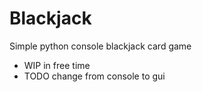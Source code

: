 # Blackjack
Simple python console blackjack card game

 - WIP in free time
 - TODO change from console to gui
